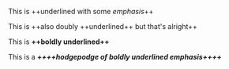 This is ++underlined with some *emphasis*++

This is ++also doubly ++underlined++ but that's alright++

This is **++boldly underlined++**

This is a ***++++hodgepodge of boldly underlined emphasis++++***
